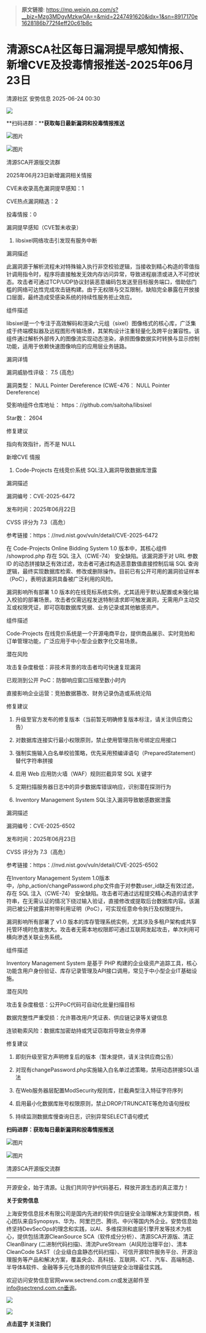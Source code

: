 > **原文链接**: https://mp.weixin.qq.com/s?__biz=Mzg3MDgyMzkwOA==&mid=2247491620&idx=1&sn=8917170e1628186b772f4eff20c61b8c

#  清源SCA社区每日漏洞提早感知情报、新增CVE及投毒情报推送-2025年06月23日  
清源社区  安势信息   2025-06-24 00:30  
  
![](https://mmbiz.qpic.cn/sz_mmbiz_gif/ibSWU7ian1thvJpbKXyJVyQ2vRt08HVKaXPaHV41WepeiaRMSGeQjolNavSyuzCuMhxnZiaz3AcjLicY7zt63GDPvicQ/640?wx_fmt=gif "")  
  
**扫码进群：****获取每日最新漏洞和投毒情报推送**  
  
![图片](https://mmbiz.qpic.cn/sz_mmbiz_png/ibSWU7ian1thv0t8s4gJ7hF4WicJfORlicGxafKVXkGuZgvduauND4SbxoRFWlib9XbJic1XZ8G549Xn5VOcynlkMp6w/640?wx_fmt=png&from=appmsg&tp=webp&wxfrom=5&wx_lazy=1 "")  
  
![图片](https://mmbiz.qpic.cn/sz_mmbiz_png/MVPvEL7Qg0HJalXIBXGXSBFLMk2TZAqh23iaHwLpprUov8bNQ95dWDVMTq4qGicM3G6cmsZcCF6RsKyn9p8eQA3Q/640?wx_fmt=png&tp=webp&wxfrom=5&wx_lazy=1 "")  
  
清源SCA开源版交流群  
  
  
  
  
  
  
  
  
  
  
2025年06月23日新增漏洞相关情报  
  
  
CVE未收录高危漏洞提早感知：1  
  
CVE热点漏洞精选：2  
  
投毒情报：0  
  
  
  
  
  
漏洞提早感知（CVE暂未收录）  
  
  
1. libsixel网络攻击引发现有服务中断  
  
  
漏洞描述  
  
此漏洞源于解析流程未对特殊输入执行非空校验逻辑，当接收到精心构造的零值指针调用指令时，程序将直接触发无效内存访问异常，导致进程崩溃或进入不可控状态。攻击者可通过TCP/UDP协议封装恶意编码包发送至目标服务端口，借助低门槛的网络可达性完成攻击链构建。由于无权限与交互限制，缺陷完全暴露在开放接口层面，最终造成受感染系统的持续性服务拒止效应。  
  
  
组件描述  
  
libsixel是一个专注于高效解码和渲染六元组（sixel）图像格式的核心库，广泛集成于终端模拟器及远程图形传输场景，其架构设计注重轻量化及跨平台兼容性。该组件通过解析外部传入的图像流实现动态渲染，承担图像数据实时转换与显示控制功能，适用于依赖快速图像响应的应用层业务链路。  
  
  
漏洞详情  
  
漏洞威胁性评级： 7.5 (高危)  
  
漏洞类型： NULL Pointer Dereference (CWE-476： NULL Pointer Dereference)  
  
受影响组件仓库地址： https：//github.com/saitoha/libsixel  
  
Star数： 2604  
  
  
修复建议  
  
指向有效指针，而不是 NULL  
  
新增CVE 情报  
  
  
  
1. Code-Projects 在线竞价系统 SQL注入漏洞导致数据库泄露  
  
  
漏洞描述  
  
漏洞编号：CVE-2025-6472  
  
发布时间：2025年06月22日  
  
CVSS 评分为 7.3（高危）  
  
参考链接：https：//nvd.nist.gov/vuln/detail/CVE-2025-6472  
  
在 Code-Projects Online Bidding System 1.0 版本中，其核心组件 /showprod.php 存在 SQL 注入（CWE-74） 安全缺陷。该漏洞源于对 URL 参数 ID 的动态拼接缺乏有效过滤，攻击者可通过构造恶意数值直接控制后端 SQL 查询逻辑，最终实现数据库检索、修改或删除操作。目前已有公开可用的漏洞验证样本（PoC），表明该漏洞具备被广泛利用的风险。  
  
漏洞影响所有部署 1.0 版本的在线竞标系统实例，尤其适用于默认配置或未强化输入校验的部署场景。攻击者仅需远程发送特制请求即可触发漏洞，无需用户主动交互或权限凭证，即可窃取数据库凭据、业务记录或其他敏感资产。  
  
  
组件描述  
  
Code-Projects 在线竞价系统是一个开源电商平台，提供商品展示、实时竞拍和订单管理功能，广泛应用于中小型企业数字化交易场景。  
  
  
潜在风险  
  
攻击复杂度极低：非技术背景的攻击者均可快速复现漏洞  
  
已观测到公开 PoC：防御响应窗口压缩至数小时内  
  
直接影响企业运营：竞拍数据篡改、财务记录伪造或系统沦陷  
  
  
修复建议  
  
1. 升级至官方发布的修复版本（当前暂无明确修复版本标注，请关注供应商公告）  
  
2. 对数据库连接实行最小权限原则，禁止使用管理员账号绑定应用接口  
  
3. 强制实施输入白名单校验策略，优先采用预编译语句（PreparedStatement）替代字符串拼接  
  
4. 启用 Web 应用防火墙（WAF）规则拦截异常 SQL 关键字  
  
5. 定期扫描服务器日志中的异步数据库错误响应，识别潜在探测行为  
  
  
2. Inventory Management System SQL注入漏洞导致敏感数据泄露  
  
  
漏洞描述  
  
漏洞编号：CVE-2025-6502  
  
发布时间：2025年06月23日  
  
CVSS 评分为 7.3（高危）  
  
参考链接：https：//nvd.nist.gov/vuln/detail/CVE-2025-6502  
  
在Inventory Management System 1.0版本中，/php_action/changePassword.php文件由于对参数user_id缺乏有效过滤，存在 SQL 注入（CWE-74） 安全缺陷。攻击者可通过远程提交精心构造的请求字符串，在无需认证的情况下绕过输入验证，直接修改或提取后台数据库内容。该漏洞已被公开披露并附带利用证明（PoC），可实现任意命令执行及权限提升。  
  
漏洞影响所有部署了 v1.0 版本的库存管理系统实例，尤其涉及多租户架构或共享托管环境时危害放大。攻击者无需本地权限即可通过互联网发起攻击，单次利用可横向渗透关联业务系统。  
  
  
组件描述  
  
Inventory Management System 是基于 PHP 构建的企业级资产追踪工具，核心功能含用户身份验证、库存记录管理及API接口调用，常见于中小型企业IT基础设施。  
  
  
潜在风险  
  
攻击复杂度极低：公开PoC代码可自动化批量扫描目标  
  
数据完整性严重受损：允许篡改用户凭证表、供应链记录等关键信息  
  
连锁勒索风险：数据库加密劫持或凭证窃取将导致业务停滞  
  
  
修复建议  
  
1. 即刻升级至官方声明修复后的版本（暂未提供，请关注供应商公告）  
  
2. 对现有changePassword.php实施输入白名单过滤策略，禁用动态拼接SQL语法  
  
3. 在Web服务器层配置ModSecurity规则库，拦截典型注入特征字符序列  
  
4. 启用最小化数据库账号权限原则，禁止DROP/TRUNCATE等危险语句授权  
  
5. 持续监测数据库慢查询日志，识别异常SELECT语句模式  
  
**扫码进群：获取每日最新漏洞和投毒情报推送**  
  
![图片](https://mmbiz.qpic.cn/sz_mmbiz_png/ibSWU7ian1thv0t8s4gJ7hF4WicJfORlicGxafKVXkGuZgvduauND4SbxoRFWlib9XbJic1XZ8G549Xn5VOcynlkMp6w/640?wx_fmt=png&from=appmsg&tp=webp&wxfrom=5&wx_lazy=1 "")  
  
![图片](https://mmbiz.qpic.cn/sz_mmbiz_png/MVPvEL7Qg0HJalXIBXGXSBFLMk2TZAqh23iaHwLpprUov8bNQ95dWDVMTq4qGicM3G6cmsZcCF6RsKyn9p8eQA3Q/640?wx_fmt=png&tp=webp&wxfrom=5&wx_lazy=1 "")  
  
清源SCA开源版交流群  
  
****  
  
  
开源安全，始于清源。让我们共同守护代码基石，释放开源生态的真正潜力！  
  
  
**关于安势信息**  
  
  
上海安势信息技术有限公司是国内先进的软件供应链安全治理解决方案提供商，核心团队来自Synopsys、华为、阿里巴巴、腾讯、中兴等国内外企业。安势信息始终坚持DevSecOps的理念和实践，以AI、多维探测和底层引擎开发等技术为核心，提供包括清源CleanSource SCA（软件成分分析）、清源SCA开源版、清正CleanBinary (二进制代码扫描)、清流PureStream（AI风险治理平台）、清本CleanCode SAST（企业级白盒静态代码扫描）、可信开源软件服务平台、开源治理服务等产品和解决方案，覆盖央企、高科技、互联网、ICT、汽车、高端制造、半导体&软件、金融等多元化场景的软件供应链安全治理最佳实践。  
  
  
欢迎访问安势信息官网www.sectrend.com.cn或发送邮件至 info@sectrend.com.cn垂询。  
  
![](https://mmbiz.qpic.cn/sz_mmbiz_gif/ibSWU7ian1thvJpbKXyJVyQ2vRt08HVKaXxHczG4WsCrOtWTeECrIBfiacYYzN8uWv0p1JiayvmhDqOnLBEt4HnZow/640?wx_fmt=gif "")  
  
![](https://mmbiz.qpic.cn/sz_mmbiz_gif/ibSWU7ian1thsJfhqflSV8MgJqD32s60b2PF5zeRQ6zmpTCOKG5oa2118EA63XoLxem1ldHCgibnsH3aL0aKFOW9Q/640?wx_fmt=gif "")  
  
**点击蓝字 关注我们**  
  
  
  
  
